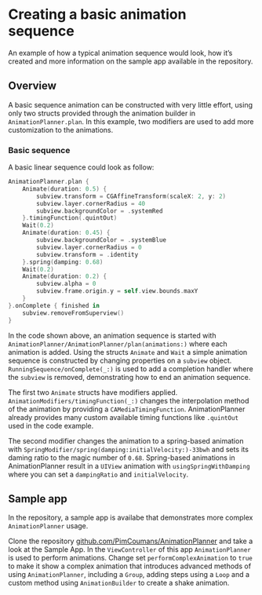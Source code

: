 # Creating a basic animation sequence

An example of how a typical animation sequence would look, how it’s created and more information on the sample app available in the repository.

## Overview

A basic sequence animation can be constructed with very little effort, using only two structs provided through the animation builder in `AnimationPlanner.plan`. In this example, two modifiers are used to add more customization to the animations.

### Basic sequence

A basic linear sequence could look as follow:

```swift
AnimationPlanner.plan {
    Animate(duration: 0.5) {
        subview.transform = CGAffineTransform(scaleX: 2, y: 2)
        subview.layer.cornerRadius = 40
        subview.backgroundColor = .systemRed
    }.timingFunction(.quintOut)
    Wait(0.2)
    Animate(duration: 0.45) {
        subview.backgroundColor = .systemBlue
        subview.layer.cornerRadius = 0
        subview.transform = .identity
    }.spring(damping: 0.68)
    Wait(0.2)
    Animate(duration: 0.2) {
        subview.alpha = 0
        subview.frame.origin.y = self.view.bounds.maxY
    }
}.onComplete { finished in
    subview.removeFromSuperview()
}
```

In the code shown above, an animation sequence is started with ``AnimationPlanner/AnimationPlanner/plan(animations:)`` where each animation is added. Using the structs ``Animate`` and ``Wait`` a simple animation sequence is constructed by changing properties on a `subview` object. ``RunningSequence/onComplete(_:)`` is used to add a completion handler where the `subview` is removed, demonstrating how to end an animation sequence.

The first two ``Animate`` structs have modifiers applied. ``AnimationModifiers/timingFunction(_:)`` changes the interpolation method of the animation by providing a `CAMediaTimingFunction`. AnimationPlanner already provides many custom available timing functions like `.quintOut` used in the code example.

The second modifier changes the animation to a spring-based animation with ``SpringModifier/spring(damping:initialVelocity:)-33bwh`` and sets its daming ratio to the magic number of `0.68`. Spring-based animations in AnimationPlanner result in a `UIView` animation with `usingSpringWithDamping` where you can set a `dampingRatio` and `initialVelocity`.

## Sample app

In the repository, a sample app is availabe that demonstrates more complex `AnimationPlanner` usage.

Clone the repository [github.com/PimCoumans/AnimationPlanner](https://github.com/PimCoumans/AnimationPlanner) and take a look at the Sample App. In the `ViewController` of this app `AnimationPlanner` is used to perform animations. Change set `performComplexAnimation` to `true` to make it show a complex animation that introduces advanced methods of using `AnimationPlanner`, including a ``Group``, adding steps using a ``Loop`` and a custom method using ``AnimationBuilder`` to create a shake animation.
